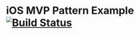 # iOS MVP Pattern Example [![Build Status](https://travis-ci.org/ipodib/ios-mvp-pattern-example.svg?branch=master)](https://travis-ci.org/ivan-podibka/ios-mvp-pattern-example)
